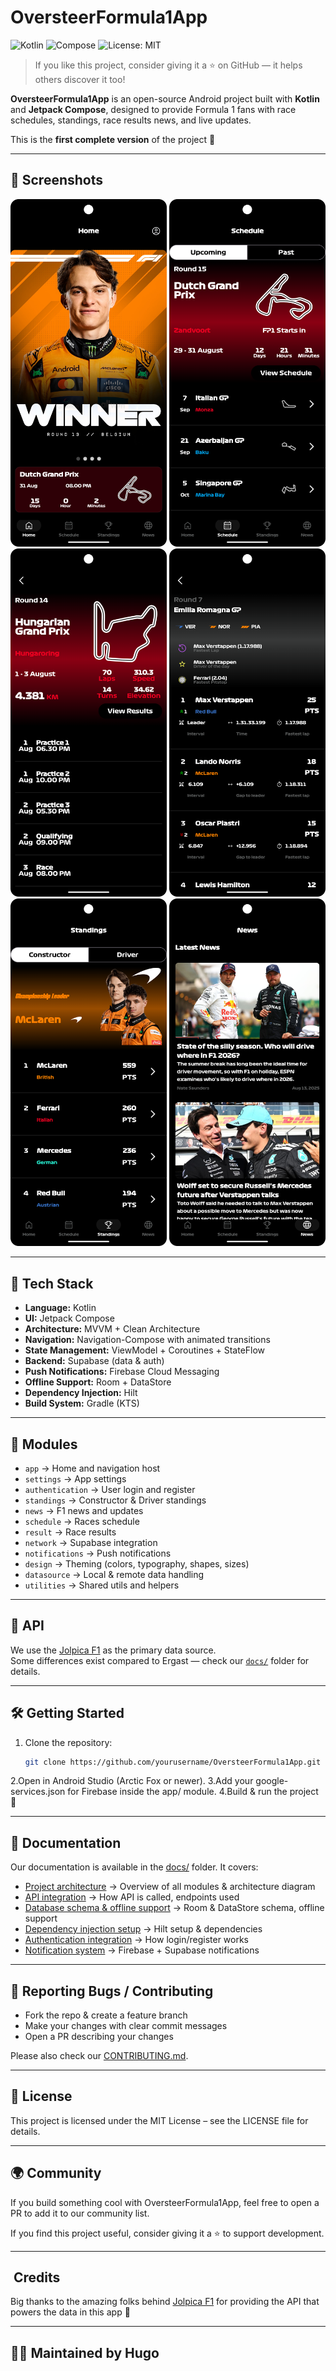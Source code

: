 # OversteerFormula1App

![Kotlin](https://img.shields.io/badge/Kotlin-2.1.20-blueviolet?logo=kotlin)
![Compose](https://img.shields.io/badge/Jetpack%20Compose-UI-orange?logo=android)
![License: MIT](https://img.shields.io/badge/License-MIT-green.svg)

> If you like this project, consider giving it a ⭐ on GitHub — it helps others discover it too!

**OversteerFormula1App** is an open-source Android project built with **Kotlin** and **Jetpack Compose**, designed to provide Formula 1 fans with race schedules, standings, race results news, and live updates.  

This is the **first complete version** of the project 🚀

---

## 📸 Screenshots
<p align="center">
  <img src="docs/images/home_screen.png" width="250" />
  <img src="docs/images/schedule_screen.png" width="250" />
  <img src="docs/images/schedule_details_screen.png" width="250" />
  <img src="docs/images/result_screen.png" width="250" />
  <img src="docs/images/standings_screen.png" width="250" />
  <img src="docs/images/news_screen.png" width="250" />
</p>

---

## 🚀 Tech Stack
- **Language:** Kotlin  
- **UI:** Jetpack Compose  
- **Architecture:** MVVM + Clean Architecture  
- **Navigation:** Navigation-Compose with animated transitions  
- **State Management:** ViewModel + Coroutines + StateFlow  
- **Backend:** Supabase (data & auth)  
- **Push Notifications:** Firebase Cloud Messaging  
- **Offline Support:** Room + DataStore  
- **Dependency Injection:** Hilt  
- **Build System:** Gradle (KTS)  

---

## 📂 Modules
- `app` → Home and navigation host  
- `settings` → App settings  
- `authentication` → User login and register  
- `standings` → Constructor & Driver standings  
- `news` → F1 news and updates  
- `schedule` → Races schedule  
- `result` → Race results  
- `network` → Supabase integration  
- `notifications` → Push notifications  
- `design` → Theming (colors, typography, shapes, sizes)  
- `datasource` → Local & remote data handling  
- `utilities` → Shared utils and helpers  

---

## 📡 API
We use the [Jolpica F1](https://github.com/jolpica/jolpica-f1) as the primary data source.  
Some differences exist compared to Ergast — check our [`docs/`](./docs) folder for details.  

---

## 🛠️ Getting Started
1. Clone the repository:
   ```bash
   git clone https://github.com/yourusername/OversteerFormula1App.git
2.Open in Android Studio (Arctic Fox or newer).
3.Add your google-services.json for Firebase inside the app/ module.
4.Build & run the project 🚀

---

## 📖 Documentation

Our documentation is available in the [docs/](./docs) folder. It covers:

- [Project architecture](./docs/architecture.md) → Overview of all modules & architecture diagram
- [API integration](./docs/api.md)  → How API is called, endpoints used
- [Database schema & offline support](./docs/database.md)  → Room & DataStore schema, offline support
- [Dependency injection setup](./docs/di.md) → Hilt setup & dependencies
- [Authentication integration](./docs/authentication.md)  → How login/register works
- [Notification system](./docs/notifications.md) → Firebase + Supabase notifications

---

## 🐞 Reporting Bugs / Contributing

- Fork the repo & create a feature branch  
- Make your changes with clear commit messages  
- Open a PR describing your changes  

Please also check our [CONTRIBUTING.md](./CONTRIBUTING.md).

---

## 📄 License

This project is licensed under the MIT License – see the LICENSE file for details.

---

## 🌍 Community

If you build something cool with OversteerFormula1App, feel free to open a PR to add it to our community list.

If you find this project useful, consider giving it a ⭐ to support development.

---

## ​ Credits

Big thanks to the amazing folks behind [Jolpica F1](https://github.com/jolpica/jolpica-f1) for providing the API that powers the data in this app 🙌

---

## 👨‍💻 Maintained by Hugo


